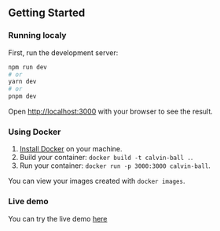 ## Getting Started

### Running localy

First, run the development server:

```bash
npm run dev
# or
yarn dev
# or
pnpm dev
```

Open [http://localhost:3000](http://localhost:3000) with your browser to see the result.

### Using Docker

1. [Install Docker](https://docs.docker.com/get-docker/) on your machine.
1. Build your container: `docker build -t calvin-ball .`.
1. Run your container: `docker run -p 3000:3000 calvin-ball`.

You can view your images created with `docker images`.

### Live demo

You can try the live demo [here](https://calvin-ball.vercel.app)
